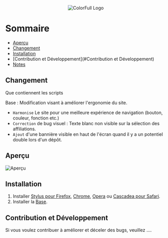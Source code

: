 
<p align="center">
  <img alt="ColorFull Logo" src="https://i.imgur.com/EPcgIvP.png">
  <br>


# Sommaire

  * [Aperçu](#Aperçu)
  * [Changement](#Changement)
  * [Installation](#installation)
  * [Contribution et Développement](#Contribution et Développement)
  * [Notes](#notes)

## Changement

Que contiennent les scripts

Base : Modification visant à améliorer l'ergonomie du site.
- `Harmonise` Le site pour une meilleure expérience de navigation (bouton, couleur, fonction etc.)
- `Correction` de bug visuel : Texte blanc non visible sur la sélection des affiliations.
- `Ajout` d'une bannière visible en haut de l'écran quand il y a un potentiel double lors d'un dépôt.

## Aperçu

![Aperçu](https://i.imgur.com/2XUcOQC.png)

## Installation

1. Installer [Stylus pour Firefox](https://addons.mozilla.org/en-US/firefox/addon/styl-us/), [Chrome](https://chrome.google.com/webstore/detail/stylus/clngdbkpkpeebahjckkjfobafhncgmne), [Opera](https://addons.opera.com/en-gb/extensions/details/stylus/) ou [Cascadea pour Safari](https://cascadea.app/).
2. Installer la [Base](https://github.com/Hypersoby/Hal-Inrae-Scripts/raw/master/Base.user.css).

## Contribution et Développement

Si vous voulez contribuer à améliorer et déceler des bugs, veuillez ....
